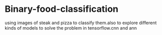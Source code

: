 # Binary-food-classification
using images of steak and pizza to classify them.also to explore different kinds of models to solve the problem in tensorflow.cnn and ann
